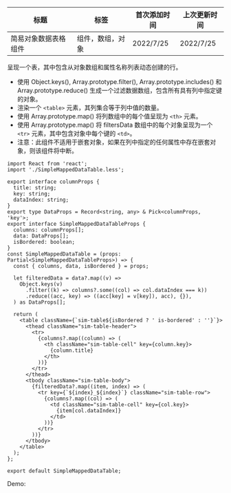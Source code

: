 | 标题                 | 标签             | 首次添加时间 | 上次更新时间 |
| -------------------- | ---------------- | ------------ | ------------ |
| 简易对象数据表格组件 | 组件，数组，对象 | 2022/7/25    | 2022/7/25    |

呈现一个表，其中包含从对象数组和属性名称列表动态创建的行。

- 使用 Object.keys(), Array.prototype.filter(), Array.prototype.includes() 和 Array.prototype.reduce() 生成一个过滤数据数组，包含所有具有列中指定键的对象。
- 渲染一个 `<table>` 元素，其列集合等于列中值的数量。
- 使用 Array.prototype.map() 将列数组中的每个值呈现为 `<th>` 元素。
- 使用 Array.prototype.map() 将 filtersData 数组中的每个对象呈现为一个 `<tr>` 元素，其中包含对象中每个键的 `<td>`。
- 注意：此组件不适用于嵌套对象，如果在列中指定的任何属性中存在嵌套对象，则该组件将中断。

```tsx | pure
import React from 'react';
import './SimpleMappedDataTable.less';

export interface columnProps {
  title: string;
  key: string;
  dataIndex: string;
}
export type DataProps = Record<string, any> & Pick<columnProps, 'key'>;
export interface SimpleMappedDataTableProps {
  columns: columnProps[];
  data: DataProps[];
  isBordered: boolean;
}
const SimpleMappedDataTable = (props: Partial<SimpleMappedDataTableProps>) => {
  const { columns, data, isBordered } = props;

  let filteredData = data?.map((v) =>
    Object.keys(v)
      .filter((k) => columns?.some((col) => col.dataIndex === k))
      .reduce((acc, key) => ((acc[key] = v[key]), acc), {}),
  ) as DataProps[];

  return (
    <table className={`sim-table${isBordered ? ' is-bordered' : ''}`}>
      <thead className="sim-table-header">
        <tr>
          {columns?.map((column) => (
            <th className="sim-table-cell" key={column.key}>
              {column.title}
            </th>
          ))}
        </tr>
      </thead>
      <tbody className="sim-table-body">
        {filteredData?.map((item, index) => (
          <tr key={`${index}_${index}`} className="sim-table-row">
            {columns?.map((col) => (
              <td className="sim-table-cell" key={col.key}>
                {item[col.dataIndex]}
              </td>
            ))}
          </tr>
        ))}
      </tbody>
    </table>
  );
};

export default SimpleMappedDataTable;
```

Demo:

<code src="./Demo.zh-CN.tsx"></code>
